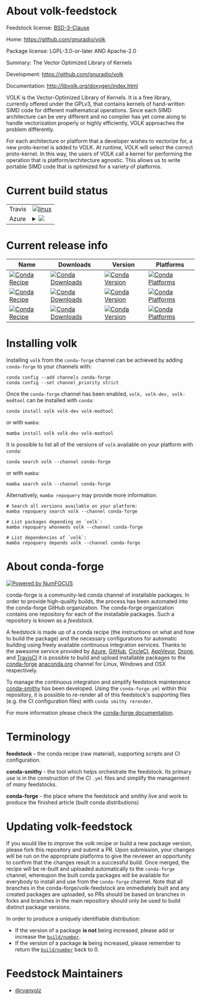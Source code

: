 About volk-feedstock
====================

Feedstock license: [BSD-3-Clause](https://github.com/conda-forge/volk-feedstock/blob/main/LICENSE.txt)

Home: https://github.com/gnuradio/volk

Package license: LGPL-3.0-or-later AND Apache-2.0

Summary: The Vector Optimized Library of Kernels

Development: https://github.com/gnuradio/volk

Documentation: http://libvolk.org/doxygen/index.html

VOLK is the Vector-Optimized Library of Kernels. It is a free library,
currently offered under the GPLv3, that contains kernels of hand-written
SIMD code for different mathematical operations. Since each SIMD
architecture can be very different and no compiler has yet come along to
handle vectorization properly or highly efficiently, VOLK approaches the
problem differently.

For each architecture or platform that a developer wishes to vectorize for,
a new proto-kernel is added to VOLK. At runtime, VOLK will select the
correct proto-kernel. In this way, the users of VOLK call a kernel for
performing the operation that is platform/architecture agnostic. This
allows us to write portable SIMD code that is optimized for a variety of
platforms.


Current build status
====================


<table><tr>
    <td>Travis</td>
    <td>
      <a href="https://app.travis-ci.com/conda-forge/volk-feedstock">
        <img alt="linux" src="https://img.shields.io/travis/com/conda-forge/volk-feedstock/main.svg?label=Linux">
      </a>
    </td>
  </tr>
    
  <tr>
    <td>Azure</td>
    <td>
      <details>
        <summary>
          <a href="https://dev.azure.com/conda-forge/feedstock-builds/_build/latest?definitionId=8367&branchName=main">
            <img src="https://dev.azure.com/conda-forge/feedstock-builds/_apis/build/status/volk-feedstock?branchName=main">
          </a>
        </summary>
        <table>
          <thead><tr><th>Variant</th><th>Status</th></tr></thead>
          <tbody><tr>
              <td>linux_64</td>
              <td>
                <a href="https://dev.azure.com/conda-forge/feedstock-builds/_build/latest?definitionId=8367&branchName=main">
                  <img src="https://dev.azure.com/conda-forge/feedstock-builds/_apis/build/status/volk-feedstock?branchName=main&jobName=linux&configuration=linux%20linux_64_" alt="variant">
                </a>
              </td>
            </tr><tr>
              <td>linux_aarch64</td>
              <td>
                <a href="https://dev.azure.com/conda-forge/feedstock-builds/_build/latest?definitionId=8367&branchName=main">
                  <img src="https://dev.azure.com/conda-forge/feedstock-builds/_apis/build/status/volk-feedstock?branchName=main&jobName=linux&configuration=linux%20linux_aarch64_" alt="variant">
                </a>
              </td>
            </tr><tr>
              <td>linux_ppc64le</td>
              <td>
                <a href="https://dev.azure.com/conda-forge/feedstock-builds/_build/latest?definitionId=8367&branchName=main">
                  <img src="https://dev.azure.com/conda-forge/feedstock-builds/_apis/build/status/volk-feedstock?branchName=main&jobName=linux&configuration=linux%20linux_ppc64le_" alt="variant">
                </a>
              </td>
            </tr><tr>
              <td>osx_64</td>
              <td>
                <a href="https://dev.azure.com/conda-forge/feedstock-builds/_build/latest?definitionId=8367&branchName=main">
                  <img src="https://dev.azure.com/conda-forge/feedstock-builds/_apis/build/status/volk-feedstock?branchName=main&jobName=osx&configuration=osx%20osx_64_" alt="variant">
                </a>
              </td>
            </tr><tr>
              <td>osx_arm64</td>
              <td>
                <a href="https://dev.azure.com/conda-forge/feedstock-builds/_build/latest?definitionId=8367&branchName=main">
                  <img src="https://dev.azure.com/conda-forge/feedstock-builds/_apis/build/status/volk-feedstock?branchName=main&jobName=osx&configuration=osx%20osx_arm64_" alt="variant">
                </a>
              </td>
            </tr><tr>
              <td>win_64</td>
              <td>
                <a href="https://dev.azure.com/conda-forge/feedstock-builds/_build/latest?definitionId=8367&branchName=main">
                  <img src="https://dev.azure.com/conda-forge/feedstock-builds/_apis/build/status/volk-feedstock?branchName=main&jobName=win&configuration=win%20win_64_" alt="variant">
                </a>
              </td>
            </tr>
          </tbody>
        </table>
      </details>
    </td>
  </tr>
</table>

Current release info
====================

| Name | Downloads | Version | Platforms |
| --- | --- | --- | --- |
| [![Conda Recipe](https://img.shields.io/badge/recipe-volk-green.svg)](https://anaconda.org/conda-forge/volk) | [![Conda Downloads](https://img.shields.io/conda/dn/conda-forge/volk.svg)](https://anaconda.org/conda-forge/volk) | [![Conda Version](https://img.shields.io/conda/vn/conda-forge/volk.svg)](https://anaconda.org/conda-forge/volk) | [![Conda Platforms](https://img.shields.io/conda/pn/conda-forge/volk.svg)](https://anaconda.org/conda-forge/volk) |
| [![Conda Recipe](https://img.shields.io/badge/recipe-volk--dev-green.svg)](https://anaconda.org/conda-forge/volk-dev) | [![Conda Downloads](https://img.shields.io/conda/dn/conda-forge/volk-dev.svg)](https://anaconda.org/conda-forge/volk-dev) | [![Conda Version](https://img.shields.io/conda/vn/conda-forge/volk-dev.svg)](https://anaconda.org/conda-forge/volk-dev) | [![Conda Platforms](https://img.shields.io/conda/pn/conda-forge/volk-dev.svg)](https://anaconda.org/conda-forge/volk-dev) |
| [![Conda Recipe](https://img.shields.io/badge/recipe-volk--modtool-green.svg)](https://anaconda.org/conda-forge/volk-modtool) | [![Conda Downloads](https://img.shields.io/conda/dn/conda-forge/volk-modtool.svg)](https://anaconda.org/conda-forge/volk-modtool) | [![Conda Version](https://img.shields.io/conda/vn/conda-forge/volk-modtool.svg)](https://anaconda.org/conda-forge/volk-modtool) | [![Conda Platforms](https://img.shields.io/conda/pn/conda-forge/volk-modtool.svg)](https://anaconda.org/conda-forge/volk-modtool) |

Installing volk
===============

Installing `volk` from the `conda-forge` channel can be achieved by adding `conda-forge` to your channels with:

```
conda config --add channels conda-forge
conda config --set channel_priority strict
```

Once the `conda-forge` channel has been enabled, `volk, volk-dev, volk-modtool` can be installed with `conda`:

```
conda install volk volk-dev volk-modtool
```

or with `mamba`:

```
mamba install volk volk-dev volk-modtool
```

It is possible to list all of the versions of `volk` available on your platform with `conda`:

```
conda search volk --channel conda-forge
```

or with `mamba`:

```
mamba search volk --channel conda-forge
```

Alternatively, `mamba repoquery` may provide more information:

```
# Search all versions available on your platform:
mamba repoquery search volk --channel conda-forge

# List packages depending on `volk`:
mamba repoquery whoneeds volk --channel conda-forge

# List dependencies of `volk`:
mamba repoquery depends volk --channel conda-forge
```


About conda-forge
=================

[![Powered by
NumFOCUS](https://img.shields.io/badge/powered%20by-NumFOCUS-orange.svg?style=flat&colorA=E1523D&colorB=007D8A)](https://numfocus.org)

conda-forge is a community-led conda channel of installable packages.
In order to provide high-quality builds, the process has been automated into the
conda-forge GitHub organization. The conda-forge organization contains one repository
for each of the installable packages. Such a repository is known as a *feedstock*.

A feedstock is made up of a conda recipe (the instructions on what and how to build
the package) and the necessary configurations for automatic building using freely
available continuous integration services. Thanks to the awesome service provided by
[Azure](https://azure.microsoft.com/en-us/services/devops/), [GitHub](https://github.com/),
[CircleCI](https://circleci.com/), [AppVeyor](https://www.appveyor.com/),
[Drone](https://cloud.drone.io/welcome), and [TravisCI](https://travis-ci.com/)
it is possible to build and upload installable packages to the
[conda-forge](https://anaconda.org/conda-forge) [anaconda.org](https://anaconda.org/)
channel for Linux, Windows and OSX respectively.

To manage the continuous integration and simplify feedstock maintenance
[conda-smithy](https://github.com/conda-forge/conda-smithy) has been developed.
Using the ``conda-forge.yml`` within this repository, it is possible to re-render all of
this feedstock's supporting files (e.g. the CI configuration files) with ``conda smithy rerender``.

For more information please check the [conda-forge documentation](https://conda-forge.org/docs/).

Terminology
===========

**feedstock** - the conda recipe (raw material), supporting scripts and CI configuration.

**conda-smithy** - the tool which helps orchestrate the feedstock.
                   Its primary use is in the construction of the CI ``.yml`` files
                   and simplify the management of *many* feedstocks.

**conda-forge** - the place where the feedstock and smithy live and work to
                  produce the finished article (built conda distributions)


Updating volk-feedstock
=======================

If you would like to improve the volk recipe or build a new
package version, please fork this repository and submit a PR. Upon submission,
your changes will be run on the appropriate platforms to give the reviewer an
opportunity to confirm that the changes result in a successful build. Once
merged, the recipe will be re-built and uploaded automatically to the
`conda-forge` channel, whereupon the built conda packages will be available for
everybody to install and use from the `conda-forge` channel.
Note that all branches in the conda-forge/volk-feedstock are
immediately built and any created packages are uploaded, so PRs should be based
on branches in forks and branches in the main repository should only be used to
build distinct package versions.

In order to produce a uniquely identifiable distribution:
 * If the version of a package **is not** being increased, please add or increase
   the [``build/number``](https://docs.conda.io/projects/conda-build/en/latest/resources/define-metadata.html#build-number-and-string).
 * If the version of a package **is** being increased, please remember to return
   the [``build/number``](https://docs.conda.io/projects/conda-build/en/latest/resources/define-metadata.html#build-number-and-string)
   back to 0.

Feedstock Maintainers
=====================

* [@ryanvolz](https://github.com/ryanvolz/)

